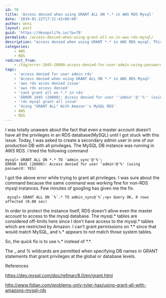 ```yaml
---
id: 70
title: 'Access denied when using GRANT ALL ON *.* in AWS RDS Mysql'
date: '2019-01-22T17:31:42+00:00'
author: Unni
layout: post
guid: 'https://devopslife.io/?p=70'
permalink: /access-denied-when-using-grant-all-on-in-aws-rds-mysql/
description: "access denied when using GRANT *.* in AWS RDS mysql. This is useful to grant all privleges to an additional admin user."
categories:
    - AWS
    - RDS
redirect_from:
    - /tag/error-1045-28000-access-denied-for-user-admin-using-password-yes/
tags:
    - 'access denied for user admin rds'
    - 'Access denied when using GRANT ALL ON *.* in AWS RDS Mysql'
    - 'aws rds acces denied issue'
    - 'aws rds access denied'
    - 'cant grant all on *.* in rds'
    - 'ERROR 1045 (28000): Access denied for user ''admin''@''%'' (using password: YES)'
    - 'rds mysql grant all issue'
    - 'Using "GRANT ALL" With Amazon''s MySQL RDS'
    - AWS
    - RDS
---
```


I was totally unaware about the fact that even a master account doesn’t have all the privileges in an RDS database(MySQL) until I got stuck with this issue. Today, I was asked to create a secondary admin user in one of our production DB with all privileges. The MySQL DB instance was running in AWS RDS. I tried the following command

```
mysql> GRANT ALL ON *.* TO 'admin_sync'@'%';
ERROR 1045 (28000): Access denied for user 'admin'@'%' (using password: YES)
```

I got the above error while trying to grant all privileges. I was sure about the command because the same command was working fine for non-RDS mysql instances. Few minutes of googling has given me the fix.

```
 mysql> GRANT ALL ON `%`.* TO admin_sync@`%`;<p> Query OK, 0 rows affected (0.00 sec)
```


In order to protect the instance itself, RDS doesn’t allow even the master account to access to the mysql database. The mysql.\* tables are considered off-limits here since I don’t have access to the mysql.\* tables which are restricted by Amazon. I can’t grant permissions on \*.\* since that would match MySQL, and `%`.\* appears to not match those system tables.

So, the quick fix is to use `%`.\* instead of \*.\*.

The \_ and % wildcards are permitted when specifying DB names in GRANT statements that grant privileges at the global or database levels.

References

<https://dev.mysql.com/doc/refman/8.0/en/grant.html>

<http://www.fidian.com/problems-only-tyler-has/using-grant-all-with-amazons-mysql-rds>